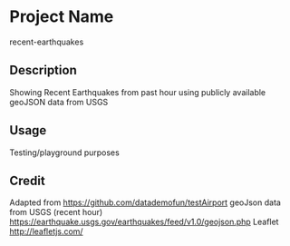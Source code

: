 # Project Name

recent-earthquakes

## Description

Showing Recent Earthquakes from past hour using publicly available geoJSON data from USGS

## Usage

Testing/playground purposes

## Credit

Adapted from https://github.com/datademofun/testAirport
geoJson data from USGS (recent hour) https://earthquake.usgs.gov/earthquakes/feed/v1.0/geojson.php
Leaflet http://leafletjs.com/